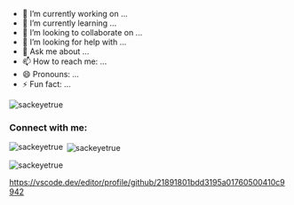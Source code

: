 

- 🔭 I’m currently working on ...
- 🌱 I’m currently learning ...
- 👯 I’m looking to collaborate on ...
- 🤔 I’m looking for help with ...
- 💬 Ask me about ...
- 📫 How to reach me: ...
- 😄 Pronouns: ...
- ⚡ Fun fact: ...


<p align="left"> <img src="https://komarev.com/ghpvc/?username=sackeyetrue&label=Profile%20views&color=0e75b6&style=flat" alt="sackeyetrue" /> </p>

<h3 align="left">Connect with me:</h3>
<p align="left">
</p>

<p><img align="left" src="https://github-readme-stats.vercel.app/api/top-langs?username=sackeyetrue&show_icons=true&locale=en&layout=compact" alt="sackeyetrue" /></p>

<p>&nbsp;<img align="center" src="https://github-readme-stats.vercel.app/api?username=sackeyetrue&show_icons=true&locale=en" alt="sackeyetrue" /></p>

<p><img align="center" src="https://github-readme-streak-stats.herokuapp.com/?user=sackeyetrue&" alt="sackeyetrue" /></p>


https://vscode.dev/editor/profile/github/21891801bdd3195a01760500410c9942
